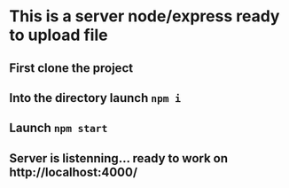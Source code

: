 # This is a server node/express ready to upload file

## First clone the project

## Into the directory launch ``` npm i ```

## Launch ``` npm start ```

## Server is listenning... ready to work on http://localhost:4000/
